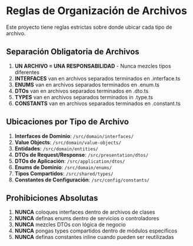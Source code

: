 # Reglas de Organización de Archivos

Este proyecto tiene reglas estrictas sobre donde ubicar cada tipo de archivo.

## Separación Obligatoria de Archivos
1. **UN ARCHIVO = UNA RESPONSABILIDAD** - Nunca mezcles tipos diferentes
2. **INTERFACES** van en archivos separados terminados en .interface.ts
3. **ENUMS** van en archivos separados terminados en .enum.ts
4. **DTOs** van en archivos separados terminados en .dto.ts
5. **TYPES** van en archivos separados terminados in .type.ts
6. **CONSTANTS** van en archivos separados terminados en .constant.ts

## Ubicaciones por Tipo de Archivo
1. **Interfaces de Dominio**: `/src/domain/interfaces/`
2. **Value Objects**: `/src/domain/value-objects/`
3. **Entidades**: `/src/domain/entities/`
4. **DTOs de Request/Response**: `/src/presentation/dtos/`
5. **DTOs de Aplicación**: `/src/application/dtos/`
6. **Enums de Dominio**: `/src/domain/enums/`
7. **Tipos Compartidos**: `/src/shared/types/`
8. **Constantes de Configuración**: `/src/config/constants/`

## Prohibiciones Absolutas
1. **NUNCA** coloques interfaces dentro de archivos de clases
2. **NUNCA** definas enums dentro de servicios o controladores
3. **NUNCA** mezcles DTOs con lógica de negocio
4. **NUNCA** pongas types compartidos dentro de módulos específicos
5. **NUNCA** definas constantes inline cuando pueden ser reutilizadas